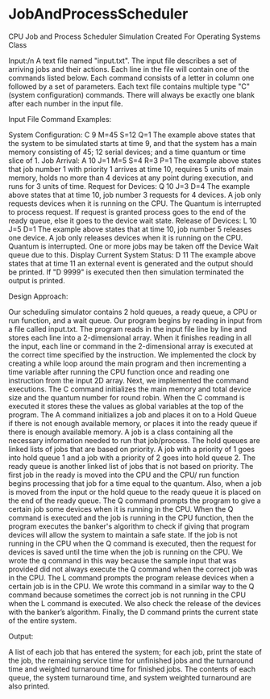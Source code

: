 # JobAndProcessScheduler
CPU Job and Process Scheduler Simulation Created For Operating Systems Class

Input:/n
A text file named "input.txt".  The input file describes a set of arriving jobs and their actions.  Each line in the file will contain one of the commands listed below. Each command consists of a letter in column one followed by a set of parameters. Each text file contains multiple type "C" (system configuration) commands. There will always be exactly one blank after each number in the input file.

Input File Command Examples:

System Configuration: C 9 M=45 S=12 Q=1
  The example above states that the system to be simulated starts at time 9, and that the system has a main memory consisting of 45; 12   serial devices; and a time quantum or time slice of 1.
Job Arrival: A 10 J=1 M=5 S=4 R=3 P=1
  The example above states that job number 1 with priority 1 arrives at time 10, requires 5 units of main memory, holds no more than 4     devices at any point during execution, and runs for 3 units of time.
Request for Devices: Q 10 J=3 D=4
  The example above states that at time 10, job number 3 requests for 4 devices. A job only requests devices when it is running on the     CPU. The Quantum is interrupted to process request. If request is granted process goes to the end of the ready queue, else it goes     to the device wait state.
Release of Devices: L 10 J=5 D=1
  The example above states that at time 10, job number 5 releases one device. A job only releases devices when it is running on the CPU.   Quantum is interrupted. One or more jobs may be taken off the Device Wait queue due to this.
Display Current System Status: D 11
  The example above states that at time 11 an external event is generated and the output should be printed.  If "D 9999" is executed       then then simulation terminated the output is printed.

Design Approach:

Our scheduling simulator contains 2 hold queues, a ready queue, a CPU or run function, and a wait
queue. Our program begins by reading in input from a file called input.txt. The program reads in the
input file line by line and stores each line into a 2-dimensional array. When it finishes reading in all the
input, each line or command in the 2-dimensional array is executed at the correct time specified by the
instruction. We implemented the clock by creating a while loop around the main program and then
incrementing a time variable after running the CPU function once and reading one instruction from the
input 2D array. Next, we implemented the command executions. The C command initializes the main
memory and total device size and the quantum number for round robin. When the C command is
executed it stores these the values as global variables at the top of the program. The A command
initializes a job and places it on to a Hold Queue if there is not enough available memory, or places it
into the ready queue if there is enough available memory. A job is a class containing all the necessary
information needed to run that job/process. The hold queues are linked lists of jobs that are based on
priority. A job with a priority of 1 goes into hold queue 1 and a job with a priority of 2 goes into hold
queue 2. The ready queue is another linked list of jobs that is not based on priority. The first job in the
ready is moved into the CPU and the CPU/ run function begins processing that job for a time equal to
the quantum. Also, when a job is moved from the input or the hold queue to the ready queue it is
placed on the end of the ready queue. The Q command prompts the program to give a certain job
some devices when it is running in the CPU. When the Q command is executed and the job is running in
the CPU function, then the program executes the banker's algorithm to check if giving that program
devices will allow the system to maintain a safe state. If the job is not running in the CPU when the Q
command is executed, then the request for devices is saved until the time when the job is running on
the CPU. We wrote the q command in this way because the sample input that was provided did not
always execute the Q command when the correct job was in the CPU. The L command prompts the
program release devices when a certain job is in the CPU. We wrote this command in a similar way to
the Q command because sometimes the correct job is not running in the CPU when the L command is
executed. We also check the release of the devices with the banker’s algorithm. Finally, the D
command prints the current state of the entire system.

Output:

A list of each job that has entered the system; for each job, print the state of the job, the remaining service time for unfinished jobs and the turnaround time and weighted turnaround time for finished jobs.  The contents of each queue, the system turnaround time, and system weighted turnaround are also printed.
